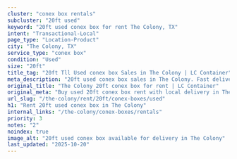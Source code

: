 ```yaml
---
cluster: "conex box rentals"
subcluster: "20ft used"
keyword: "20ft used conex box for rent The Colony, TX"
intent: "Transactional-Local"
page_type: "Location-Product"
city: "The Colony, TX"
service_type: "conex box"
condition: "Used"
size: "20ft"
title_tag: "20ft Tll Used conex box Sales in The Colony | LC Container"
meta_description: "20ft used conex box sales in The Colony. Fast delivery, competitive pricing. Serving conex boxes area. Quote ID: OY9. Call (214) 524-4168 for your free quote today."
original_title: "The Colony 20ft conex box for rent | LC Container"
original_meta: "Buy used 20ft conex box rent with local delivery in The Colony, TX. LC Container — local Since 2003. Request a fast quote today."
url_slug: "/the-colony/rent/20ft/conex-boxes/used"
h1: "Rent 20ft used conex box in The Colony"
internal_links: "/the-colony/conex-boxes/rentals"
priority: 3
notes: "2"
noindex: true
image_alt: "20ft used conex box available for delivery in The Colony"
last_updated: "2025-10-20"
---
```


<!-- TODO: Add unique city/inventory copy, images, and internal links here. -->
